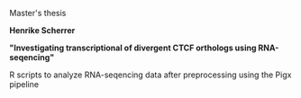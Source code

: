 Master's thesis

**Henrike Scherrer**

**"Investigating transcriptional  of divergent CTCF orthologs using RNA-seqencing"**


R scripts to analyze RNA-seqencing data after preprocessing using the Pigx pipeline
